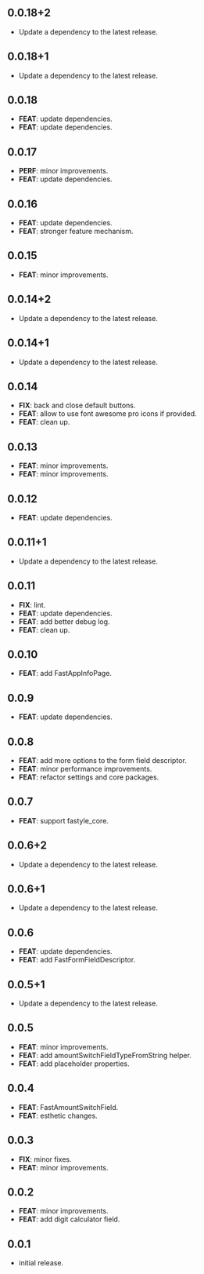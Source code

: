 ## 0.0.18+2

 - Update a dependency to the latest release.

## 0.0.18+1

 - Update a dependency to the latest release.

## 0.0.18

 - **FEAT**: update dependencies.
 - **FEAT**: update dependencies.

## 0.0.17

 - **PERF**: minor improvements.
 - **FEAT**: update dependencies.

## 0.0.16

 - **FEAT**: update dependencies.
 - **FEAT**: stronger feature mechanism.

## 0.0.15

 - **FEAT**: minor improvements.

## 0.0.14+2

 - Update a dependency to the latest release.

## 0.0.14+1

 - Update a dependency to the latest release.

## 0.0.14

 - **FIX**: back and close default buttons.
 - **FEAT**: allow to use font awesome pro icons if provided.
 - **FEAT**: clean up.

## 0.0.13

 - **FEAT**: minor improvements.
 - **FEAT**: minor improvements.

## 0.0.12

 - **FEAT**: update dependencies.

## 0.0.11+1

 - Update a dependency to the latest release.

## 0.0.11

 - **FIX**: lint.
 - **FEAT**: update dependencies.
 - **FEAT**: add better debug log.
 - **FEAT**: clean up.

## 0.0.10

 - **FEAT**: add FastAppInfoPage.

## 0.0.9

 - **FEAT**: update dependencies.

## 0.0.8

 - **FEAT**: add more options to the form field descriptor.
 - **FEAT**: minor performance improvements.
 - **FEAT**: refactor settings and core packages.

## 0.0.7

 - **FEAT**: support fastyle_core.

## 0.0.6+2

 - Update a dependency to the latest release.

## 0.0.6+1

 - Update a dependency to the latest release.

## 0.0.6

 - **FEAT**: update dependencies.
 - **FEAT**: add FastFormFieldDescriptor.

## 0.0.5+1

 - Update a dependency to the latest release.

## 0.0.5

 - **FEAT**: minor improvements.
 - **FEAT**: add amountSwitchFieldTypeFromString helper.
 - **FEAT**: add placeholder properties.

## 0.0.4

 - **FEAT**: FastAmountSwitchField.
 - **FEAT**: esthetic changes.

## 0.0.3

 - **FIX**: minor fixes.
 - **FEAT**: minor improvements.

## 0.0.2

 - **FEAT**: minor improvements.
 - **FEAT**: add digit calculator field.

## 0.0.1

* initial release.
